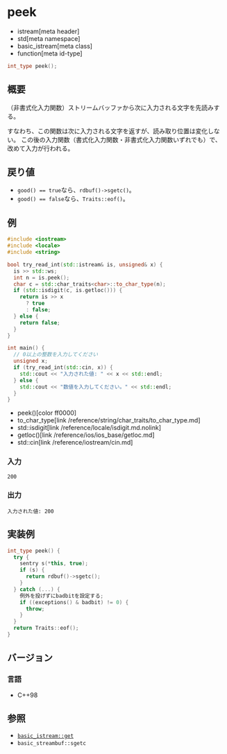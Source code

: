 # peek
* istream[meta header]
* std[meta namespace]
* basic_istream[meta class]
* function[meta id-type]

```cpp
int_type peek();
```

## 概要
（非書式化入力関数）ストリームバッファから次に入力される文字を先読みする。

すなわち、この関数は次に入力される文字を返すが、読み取り位置は変化しない。
この後の入力関数（書式化入力関数・非書式化入力関数いずれでも）で、改めて入力が行われる。

## 戻り値

- `good() == true`なら、`rdbuf()->sgetc()`。
- `good() == false`なら、`Traits::eof()`。

## 例
```cpp example
#include <iostream>
#include <locale>
#include <string>

bool try_read_int(std::istream& is, unsigned& x) {
  is >> std::ws;
  int n = is.peek();
  char c = std::char_traits<char>::to_char_type(n);
  if (std::isdigit(c, is.getloc())) {
    return is >> x
      ? true
      : false;
  } else {
    return false;
  }
}

int main() {
  // 0以上の整数を入力してください
  unsigned x;
  if (try_read_int(std::cin, x)) {
    std::cout << "入力された値: " << x << std::endl;
  } else {
    std::cout << "数値を入力してください。" << std::endl;
  }
}
```
* peek()[color ff0000]
* to_char_type[link /reference/string/char_traits/to_char_type.md]
* std::isdigit[link /reference/locale/isdigit.md.nolink]
* getloc()[link /reference/ios/ios_base/getloc.md]
* std::cin[link /reference/iostream/cin.md]

### 入力
```
200
```

### 出力
```
入力された値: 200
```

## 実装例
```cpp
int_type peek() {
  try {
    sentry s(*this, true);
    if (s) {
      return rdbuf()->sgetc();
    }
  } catch (...) {
    例外を投げずにbadbitを設定する;
    if ((exceptions() & badbit) != 0) {
      throw;
    }
  }
  return Traits::eof();
}
```

## バージョン
### 言語
- C++98

## 参照

- [`basic_istream::get`](get.md)
- `basic_streambuf::sgetc`
